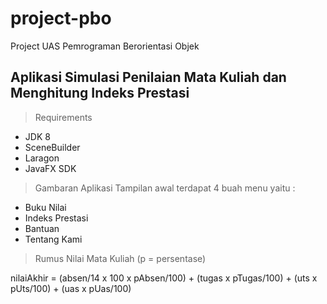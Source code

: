 # project-pbo
Project UAS Pemrograman Berorientasi Objek 

## Aplikasi Simulasi Penilaian Mata Kuliah dan Menghitung Indeks Prestasi

> Requirements
- JDK 8
- SceneBuilder
- Laragon
- JavaFX SDK

> Gambaran Aplikasi
Tampilan awal terdapat 4 buah menu yaitu :
- Buku Nilai
- Indeks Prestasi
- Bantuan
- Tentang Kami

> Rumus Nilai Mata Kuliah
(p = persentase)

nilaiAkhir = (absen/14 x 100 x pAbsen/100) + (tugas x pTugas/100) + (uts x pUts/100) + (uas x pUas/100)
